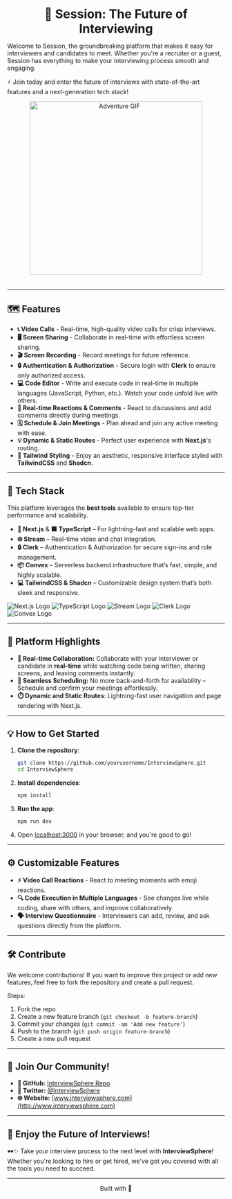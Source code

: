 <h1 align="center" style="margin-bottom: 0;">🚀 Session: The Future of Interviewing</h1>

Welcome to Session, the groundbreaking platform that makes it easy for interviewers and candidates to meet. Whether you're a recruiter or a guest, Session has everything to make your interviewing process smooth and engaging.

⚡ Join today and enter the future of interviews with state-of-the-art features and a next-generation tech stack!

<p align="center">
  <img src="https://media3.giphy.com/media/v1.Y2lkPTc5MGI3NjExMDNldXA4M3J0NjRqZHB2cTF4dW1yNmRkM3Bqb3YyOTR0aTVmcm95YiZlcD12MV9pbnRlcm5hbF9naWZfYnlfaWQmY3Q9Zw/gkDfMPiEOe3kO6GdUb/giphy.gif" alt="Adventure GIF" width="400" style="margin-bottom: 20px;">
</p>

---

## :world_map: Features

- **📞 Video Calls** - Real-time, high-quality video calls for crisp interviews.
- **🖥️ Screen Sharing** - Collaborate in real-time with effortless screen sharing.
- **🎬 Screen Recording** - Record meetings for future reference.
- **🔒 Authentication & Authorization** - Secure login with **Clerk** to ensure only authorized access.
- **💻 Code Editor** - Write and execute code in real-time in multiple languages (JavaScript, Python, etc.). Watch your code unfold live with others.
- **🤖 Real-time Reactions & Comments** - React to discussions and add comments directly during meetings.
- **🗓️ Schedule & Join Meetings** - Plan ahead and join any active meeting with ease.
- **💡 Dynamic & Static Routes** - Perfect user experience with **Next.js**'s routing.
- **💎 Tailwind Styling** - Enjoy an aesthetic, responsive interface styled with **TailwindCSS** and **Shadcn**.

---

## :wrench: Tech Stack

This platform leverages the **best tools** available to ensure top-tier performance and scalability.

- **🔵 Next.js** & **🟩 TypeScript** – For lightning-fast and scalable web apps.
- **🌐 Stream** – Real-time video and chat integration.
- **🔒 Clerk** – Authentication & Authorization for secure sign-ins and role management.
- **📦 Convex** – Serverless backend infrastructure that’s fast, simple, and highly scalable.
- **💻 TailwindCSS & Shadcn** – Customizable design system that’s both sleek and responsive.

![Next.js Logo](https://img.shields.io/badge/Next.js-000000?style=flat&logo=nextdotjs&logoColor=white)
![TypeScript Logo](https://img.shields.io/badge/TypeScript-3178C6?style=flat&logo=typescript&logoColor=white)
![Stream Logo](https://img.shields.io/badge/Stream-30B4FF?style=flat&logo=stream&logoColor=white)
![Clerk Logo](https://img.shields.io/badge/Clerk-50b4fc?style=flat&logo=clerk&logoColor=white)
![Convex Logo](https://img.shields.io/badge/Convex-F6B900?style=flat&logo=convex&logoColor=black)

---

## :star2: Platform Highlights

- **🔴 Real-time Collaboration:** Collaborate with your interviewer or candidate in **real-time** while watching code being written, sharing screens, and leaving comments instantly.
- **📅 Seamless Scheduling:** No more back-and-forth for availability – Schedule and confirm your meetings effortlessly.
- **⏱️ Dynamic and Static Routes**: Lightning-fast user navigation and page rendering with Next.js.

---

## :bulb: How to Get Started

1. **Clone the repository**:
   ```bash
   git clone https://github.com/yourusername/InterviewSphere.git
   cd InterviewSphere
   ```

2. **Install dependencies**:
   ```bash
   npm install
   ```

3. **Run the app**:
   ```bash
   npm run dev
   ```

4. Open [localhost:3000](http://localhost:3000) in your browser, and you're good to go!

---



## :gear: Customizable Features

- **⚡ Video Call Reactions** - React to meeting moments with emoji reactions.
- **🔍 Code Execution in Multiple Languages** - See changes live while coding, share with others, and improve collaboratively.
- **🗣️ Interview Questionnaire** - Interviewers can add, review, and ask questions directly from the platform.

---

## 🛠️ **Contribute**

We welcome contributions! If you want to improve this project or add new features, feel free to fork the repository and create a pull request.

Steps:
1. Fork the repo
2. Create a new feature branch (`git checkout -b feature-branch`)
3. Commit your changes (`git commit -am 'Add new feature'`)
4. Push to the branch (`git push origin feature-branch`)
5. Create a new pull request

---

## :loudspeaker: Join Our Community!

- **🔗 GitHub:** [InterviewSphere Repo](https://github.com/yourusername/InterviewSphere)
- **📣 Twitter:** [@InterviewSphere](https://twitter.com/InterviewSphere)
- **🌐 Website:** [www.interviewsphere.com](http://www.interviewsphere.com)

---

## :tada: Enjoy the Future of Interviews!

🕶️✨ Take your interview process to the next level with **InterviewSphere**! Whether you're looking to hire or get hired, we've got you covered with all the tools you need to succeed. 

---

<p align="center">
  Built with 💙
</p>
